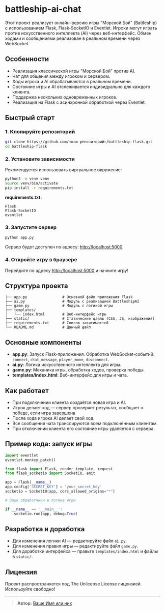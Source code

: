 # battleship-ai-chat

Этот проект реализует онлайн-версию игры "Морской Бой" (Battleship) с использованием Flask, Flask-SocketIO и Eventlet. Игроки могут играть против искусственного интеллекта (AI) через веб-интерфейс. Обмен ходами и сообщениями реализован в реальном времени через WebSocket.

## Особенности

- Реализация классической игры "Морской Бой" против AI.
- Чат для общения между игроком и сервером.
- Ходы игрока и AI обрабатываются в реальном времени.
- Состояние игры и AI отслеживается индивидуально для каждого клиента.
- Поддержка нескольких одновременных игроков.
- Реализация на Flask с асинхронной обработкой через Eventlet.

## Быстрый старт

### 1. Клонируйте репозиторий

```bash
git clone https://github.com/<ваш-репозиторий>/battleship-flask.git
cd battleship-flask
```

### 2. Установите зависимости

Рекомендуется использовать виртуальное окружение:

```bash
python3 -m venv venv
source venv/bin/activate
pip install -r requirements.txt
```

**requirements.txt:**
```
Flask
Flask-SocketIO
eventlet
```

### 3. Запустите сервер

```bash
python app.py
```

Сервер будет доступен по адресу: [http://localhost:5000](http://localhost:5000)

### 4. Откройте игру в браузере

Перейдите по адресу [http://localhost:5000](http://localhost:5000) и начните игру!

## Структура проекта

```
├── app.py                # Основной файл приложения Flask
├── ai.py                 # Модуль с реализацией BattleshipAI
├── game.py               # Модуль с логикой игры
├── templates/
│   └── index.html        # Веб-интерфейс игры
├── static/               # Статические файлы (CSS, JS, изображения)
├── requirements.txt      # Список зависимостей
└── README.md             # Данный файл
```

## Основные компоненты

- **app.py**: Запуск Flask-приложения. Обработка WebSocket-событий: `connect`, `chat_message`, `player_move`, `disconnect`.
- **ai.py**: Логика искусственного интеллекта для игры.
- **game.py**: Механика игры, обработка ходов, проверка победы.
- **templates/index.html**: Веб-интерфейс для игры и чата.

## Как работает

- При подключении клиента создаётся новая игра и AI.
- Игрок делает ход — сервер проверяет результат, сообщает о победе, если игра завершена.
- После хода игрока AI делает свой ход.
- Все сообщения чата транслируются всем подключённым клиентам.
- При отключении клиента его состояние игры удаляется с сервера.

## Пример кода: запуск игры

```python
import eventlet
eventlet.monkey_patch()

from flask import Flask, render_template, request
from flask_socketio import SocketIO, emit

app = Flask(__name__)
app.config['SECRET_KEY'] = 'your_secret_key'
socketio = SocketIO(app, cors_allowed_origins="*")

# Ваши обработчики и логика игры

if __name__ == '__main__':
    socketio.run(app, debug=True)
```

## Разработка и доработка

- Для изменения логики AI — редактируйте файл `ai.py`.
- Для изменения правил игры — редактируйте файл `game.py`.
- Для доработки интерфейса — правьте `templates/index.html` и файлы в `static/`.

## Лицензия

Проект распространяется под The Unlicense License лицензией. Используйте свободно!

---

> **Автор:** [Ваше Имя или ник](https://github.com/YUNUSULTRA123)
